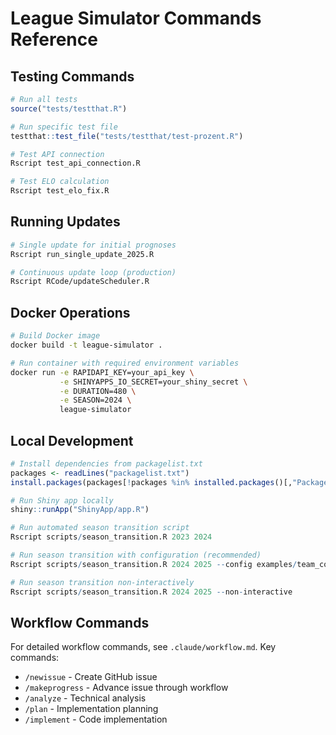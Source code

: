 # League Simulator Commands Reference

## Testing Commands

```r
# Run all tests
source("tests/testthat.R")

# Run specific test file
testthat::test_file("tests/testthat/test-prozent.R")

# Test API connection
Rscript test_api_connection.R

# Test ELO calculation
Rscript test_elo_fix.R
```

## Running Updates

```bash
# Single update for initial prognoses
Rscript run_single_update_2025.R

# Continuous update loop (production)
Rscript RCode/updateScheduler.R
```

## Docker Operations

```bash
# Build Docker image
docker build -t league-simulator .

# Run container with required environment variables
docker run -e RAPIDAPI_KEY=your_api_key \
           -e SHINYAPPS_IO_SECRET=your_shiny_secret \
           -e DURATION=480 \
           -e SEASON=2024 \
           league-simulator
```

## Local Development

```r
# Install dependencies from packagelist.txt
packages <- readLines("packagelist.txt")
install.packages(packages[!packages %in% installed.packages()[,"Package"]])

# Run Shiny app locally
shiny::runApp("ShinyApp/app.R")

# Run automated season transition script
Rscript scripts/season_transition.R 2023 2024

# Run season transition with configuration (recommended)
Rscript scripts/season_transition.R 2024 2025 --config examples/team_config.json

# Run season transition non-interactively
Rscript scripts/season_transition.R 2024 2025 --non-interactive
```

## Workflow Commands

For detailed workflow commands, see `.claude/workflow.md`. Key commands:
- `/newissue` - Create GitHub issue
- `/makeprogress` - Advance issue through workflow
- `/analyze` - Technical analysis
- `/plan` - Implementation planning
- `/implement` - Code implementation